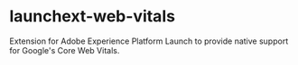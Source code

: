 # launchext-web-vitals
Extension for Adobe Experience Platform Launch to provide native support for Google's Core Web Vitals.
